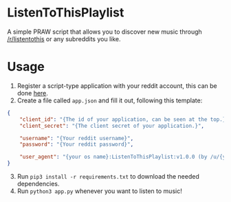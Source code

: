 # ListenToThisPlaylist

A simple PRAW script that allows you to discover new music through
[/r/listentothis](https://reddit.com/r/listentothis) or any subreddits you
like.

# Usage

1. Register a script-type application with your reddit account, this can be
   done [here](https://www.reddit.com/prefs/apps/).
2. Create a file called `app.json` and fill it out, following this template:

```json
{
    "client_id": "{The id of your application, can be seen at the top.}",
    "client_secret": "{The client secret of your application.}",

    "username": "{Your reddit username}",
    "password": "{Your reddit password}",

    "user_agent": "{your os name}:ListenToThisPlaylist:v1.0.0 (by /u/{your username})"
}
```

3. Run `pip3 install -r requirements.txt` to download the needed dependencies.
4. Run `python3 app.py` whenever you want to listen to music!
